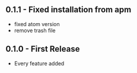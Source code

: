 ## 0.1.1 - Fixed installation from apm

- fixed atom version
- remove trash file

## 0.1.0 - First Release

- Every feature added
